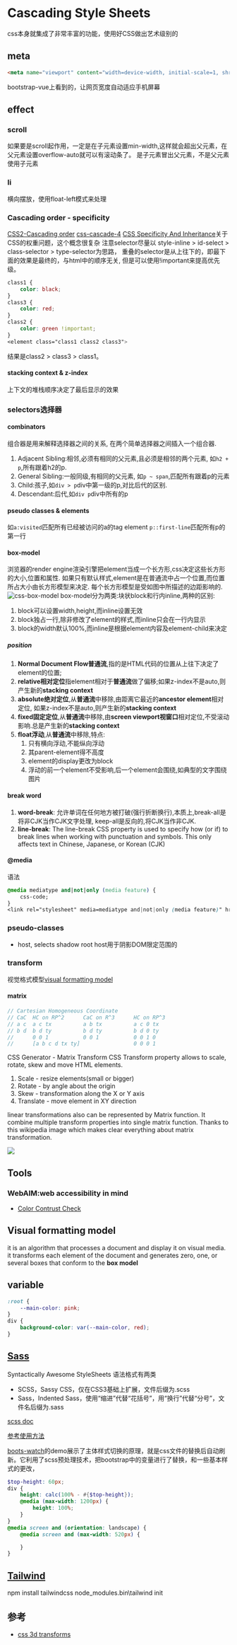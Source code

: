 
# Cascading Style Sheets

css本身就集成了非常丰富的功能，使用好CSS做出艺术级别的

## meta
```html
<meta name="viewport" content="width=device-width, initial-scale=1, shrink-to-fit=no">
```
bootstrap-vue上看到的，让网页宽度自动适应手机屏幕

## effect

### scroll

如果要是scroll起作用，一定是在子元素设置min-width,这样就会超出父元素，在父元素设置overflow-auto就可以有滚动条了。
是子元素冒出父元素，不是父元素使用子元素

### li 
横向摆放，使用float-left模式来处理

### Cascading order - specificity
[CSS2-Cascading order](https://www.w3.org/TR/CSS21/cascade.html#specificity)
[css-cascade-4](https://drafts.csswg.org/css-cascade-4/#important)
[CSS Specificity And Inheritance](https://www.smashingmagazine.com/2010/04/css-specificity-and-inheritance/)关于CSS的权重问题，这个概念很复杂
注意selector尽量以 style-inline > id-select > class-selector > type-selector为思路， 重叠的selector是从上往下的，即最下面的效果是最终的，与html中的顺序无关, 但是可以使用!important来提高优先级。

```css
class1 {
    color: black;
}
class3 {
    color: red;
}
class2 {
    color: green !important;
}
<element class="class1 class2 class3">
```
结果是class2 > class3 > class1。

#### stacking context & z-index

上下文的堆栈顺序决定了最后显示的效果


### selectors选择器

#### combinators
组合器是用来解释选择器之间的关系, 在两个简单选择器之间插入一个组合器.
1. Adjacent Sibling:相邻,必须有相同的父元素,且必须是相邻的两个元素, 如`h2 + p`,所有跟着h2的p.
2. General Sibling:一般同级,有相同的父元素, 如`p ~ span`,匹配所有跟着p的元素
3. Child:孩子,如`div > p`div中第一级的p,对比后代的区别.
4. Descendant:后代,如`div p`div中所有的p

#### pseudo classes & elements
如`a:visited`匹配所有已经被访问的a的tag element `p::first-line`匹配所有p的第一行

#### box-model

浏览器的render engine渲染引擎把element当成一个长方形,css决定这些长方形的大小,位置和属性. 如果只有默认样式,element是在普通流中占一个位置,而位置所占大小由长方形模型来决定. 每个长方形模型是受如图中所描述的边距影响的.
![css-box-model](./images/css-box-model.png)
box-model分为两类:块状block和行内inline,两种的区别:

1. block可以设置width,height,而inline设置无效
2. block独占一行,除非修改了element的样式,而inline只会在一行内显示
3. block的width默认100%,而inline是根据element内容及element-child来决定

##### position

1. **Normal Document Flow普通流**,指的是HTML代码的位置从上往下决定了element的位置;
2. **relative相对定位**指element相对于**普通流**做了偏移;如果z-index不是auto,则产生新的**stacking context**
3. **absolute绝对定位**,从**普通流**中移除,由距离它最近的**ancestor element**相对定位, 如果z-index不是auto,则产生新的**stacking context**
4. **fixed固定定位**,从**普通流**中移除,由**screen viewport视窗口**相对定位,不受滚动影响.总是产生新的**stacking context**
5. **float浮动**,从**普通流**中移除,特点:
    1. 只有横向浮动,不能纵向浮动
    2. 其parent-element得不高度
    3. element的display更改为block
    4. 浮动的前一个element不受影响,后一个element会围绕,如典型的文字围绕图片

#### break word

1. **word-break**: 允许单词在任何地方被打破(强行折断换行),本质上,break-all是将非CJK当作CJK文字处理, keep-all是反向的,将CJK当作非CJK.
2. **line-break**: The line-break CSS property is used to specify how (or if) to break lines when working with punctuation and symbols. This only affects text in Chinese, Japanese, or Korean (CJK)

#### @media

语法
```css
@media mediatype and|not|only (media feature) {
    css-code;
}
<link rel="stylesheet" media=mediatype and|not|only (media feature)" href="customcss.css">
```

### pseudo-classes
- host, selects shadow root host用于阴影DOM限定范围的

### transform

视觉格式模型[visual formatting model](https://www.w3.org/TR/CSS22/visuren.html)

#### matrix
```javascript
// Cartesian Homogeneous Coordinate
// CaC  HC on RP^2 		CaC on R^3 		HC on RP^3
// a c  a c tx          a b tx			a c 0 tx
// b d  b d ty		    b d ty			b d 0 ty
//      0 0 1			0 0 1			0 0 1 0
//      [a b c d tx ty]					0 0 0 1

```

CSS Generator - Matrix Transform
CSS Transform property allows to scale, rotate, skew and move HTML elements.

1) Scale - resize elements(small or bigger)
2) Rotate - by angle about the origin
3) Skew - transformation along the X or Y axis
4) Translate - move element in XY direction

linear transformations also can be represented by Matrix function. It combine multiple transform properties into single matrix function. Thanks to this wikipedia image which makes clear everything about matrix transformation.

![](../images/css-matrix.svg)

## Tools

### WebAIM:web accessibility in mind
- [Color Contrust Check](https://webaim.org/resources/contrastchecker/) 

## Visual formatting model
it is an algorithm that processes a document and display it on visual media.
it transforms each element of the document and generates zero, one, or several boxes that conform to the **box model**

## variable
```css
:root {
    --main-color: pink;
}
div {
    background-color: var(--main-color, red);
}
```
## [Sass](https://www.sasscss.com/)

Syntactically Awesome StyleSheets
语法格式有两类

- SCSS，Sassy CSS，仅在CSS3基础上扩展，文件后缀为.scss
- Sass，Indented Sass，使用“缩进”代替“花括号”，用“换行”代替“分号”，文件名后缀为.sass

[scss doc](https://www.sasscss.com/documentation)


[参考使用方法](https://github.com/lmj01/startbootstrap-grayscale)

[boots-watch](https://bootswatch.com/)的demo展示了主体样式切换的原理，就是css文件的替换后自动刷新。它利用了scss预处理技术，把bootstrap中的变量进行了替换，和一些基本样式的更改，

```scss
$top-height: 60px;
div {
    height: calc(100% - #{$top-height});
    @media (max-width: 1200px) {
        height: 100%;
    }
}
@media screen and (orientation: landscape) {
    @media screen and (max-width: 520px) {

    }
}
```


## [Tailwind](https://tailwindcss.com/)

npm install tailwindcss
node_modules\.bin\tailwind init


## 参考

- [css 3d transforms](https://polypane.app/css-3d-transform-examples/)




